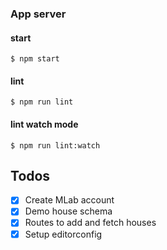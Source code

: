### App server

#### start

```
$ npm start
```

#### lint

```
$ npm run lint
```

#### lint watch mode

```
$ npm run lint:watch
```

Todos
---

- [x] Create MLab account
- [x] Demo house schema
- [x] Routes to add and fetch houses
- [x] Setup editorconfig
